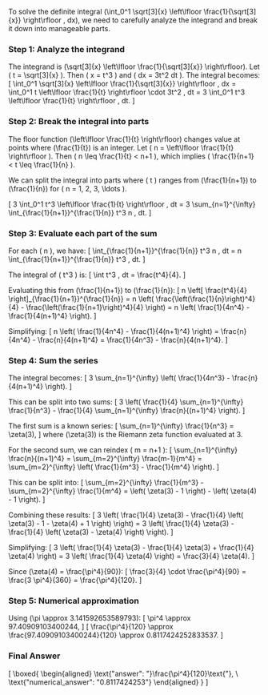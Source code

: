To solve the definite integral \(\int_0^1 \sqrt[3]{x} \left\lfloor \frac{1}{\sqrt[3]{x}} \right\rfloor \, dx\), we need to carefully analyze the integrand and break it down into manageable parts.

### Step 1: Analyze the integrand

The integrand is \(\sqrt[3]{x} \left\lfloor \frac{1}{\sqrt[3]{x}} \right\rfloor\). Let \( t = \sqrt[3]{x} \). Then \( x = t^3 \) and \( dx = 3t^2 dt \). The integral becomes:
\[
\int_0^1 \sqrt[3]{x} \left\lfloor \frac{1}{\sqrt[3]{x}} \right\rfloor \, dx = \int_0^1 t \left\lfloor \frac{1}{t} \right\rfloor \cdot 3t^2 \, dt = 3 \int_0^1 t^3 \left\lfloor \frac{1}{t} \right\rfloor \, dt.
\]

### Step 2: Break the integral into parts

The floor function \(\left\lfloor \frac{1}{t} \right\rfloor\) changes value at points where \(\frac{1}{t}\) is an integer. Let \( n = \left\lfloor \frac{1}{t} \right\rfloor \). Then \( n \leq \frac{1}{t} < n+1 \), which implies \( \frac{1}{n+1} < t \leq \frac{1}{n} \).

We can split the integral into parts where \( t \) ranges from \(\frac{1}{n+1}\) to \(\frac{1}{n}\) for \( n = 1, 2, 3, \ldots \).

\[
3 \int_0^1 t^3 \left\lfloor \frac{1}{t} \right\rfloor \, dt = 3 \sum_{n=1}^{\infty} \int_{\frac{1}{n+1}}^{\frac{1}{n}} t^3 n \, dt.
\]

### Step 3: Evaluate each part of the sum

For each \( n \), we have:
\[
\int_{\frac{1}{n+1}}^{\frac{1}{n}} t^3 n \, dt = n \int_{\frac{1}{n+1}}^{\frac{1}{n}} t^3 \, dt.
\]

The integral of \( t^3 \) is:
\[
\int t^3 \, dt = \frac{t^4}{4}.
\]

Evaluating this from \(\frac{1}{n+1}\) to \(\frac{1}{n}\):
\[
n \left[ \frac{t^4}{4} \right]_{\frac{1}{n+1}}^{\frac{1}{n}} = n \left( \frac{\left(\frac{1}{n}\right)^4}{4} - \frac{\left(\frac{1}{n+1}\right)^4}{4} \right) = n \left( \frac{1}{4n^4} - \frac{1}{4(n+1)^4} \right).
\]

Simplifying:
\[
n \left( \frac{1}{4n^4} - \frac{1}{4(n+1)^4} \right) = \frac{n}{4n^4} - \frac{n}{4(n+1)^4} = \frac{1}{4n^3} - \frac{n}{4(n+1)^4}.
\]

### Step 4: Sum the series

The integral becomes:
\[
3 \sum_{n=1}^{\infty} \left( \frac{1}{4n^3} - \frac{n}{4(n+1)^4} \right).
\]

This can be split into two sums:
\[
3 \left( \frac{1}{4} \sum_{n=1}^{\infty} \frac{1}{n^3} - \frac{1}{4} \sum_{n=1}^{\infty} \frac{n}{(n+1)^4} \right).
\]

The first sum is a known series:
\[
\sum_{n=1}^{\infty} \frac{1}{n^3} = \zeta(3),
\]
where \(\zeta(3)\) is the Riemann zeta function evaluated at 3.

For the second sum, we can reindex \( m = n+1 \):
\[
\sum_{n=1}^{\infty} \frac{n}{(n+1)^4} = \sum_{m=2}^{\infty} \frac{m-1}{m^4} = \sum_{m=2}^{\infty} \left( \frac{1}{m^3} - \frac{1}{m^4} \right).
\]

This can be split into:
\[
\sum_{m=2}^{\infty} \frac{1}{m^3} - \sum_{m=2}^{\infty} \frac{1}{m^4} = \left( \zeta(3) - 1 \right) - \left( \zeta(4) - 1 \right).
\]

Combining these results:
\[
3 \left( \frac{1}{4} \zeta(3) - \frac{1}{4} \left( \zeta(3) - 1 - \zeta(4) + 1 \right) \right) = 3 \left( \frac{1}{4} \zeta(3) - \frac{1}{4} \left( \zeta(3) - \zeta(4) \right) \right).
\]

Simplifying:
\[
3 \left( \frac{1}{4} \zeta(3) - \frac{1}{4} \zeta(3) + \frac{1}{4} \zeta(4) \right) = 3 \left( \frac{1}{4} \zeta(4) \right) = \frac{3}{4} \zeta(4).
\]

Since \(\zeta(4) = \frac{\pi^4}{90}\):
\[
\frac{3}{4} \cdot \frac{\pi^4}{90} = \frac{3 \pi^4}{360} = \frac{\pi^4}{120}.
\]

### Step 5: Numerical approximation

Using \(\pi \approx 3.141592653589793\):
\[
\pi^4 \approx 97.40909103400244,
\]
\[
\frac{\pi^4}{120} \approx \frac{97.40909103400244}{120} \approx 0.8117424252833537.
\]

### Final Answer

\[
\boxed{
\begin{aligned}
\text{"answer": "}\frac{\pi^4}{120}\text{"}, \\
\text{"numerical_answer": "0.8117424253"}
\end{aligned}
}
\]